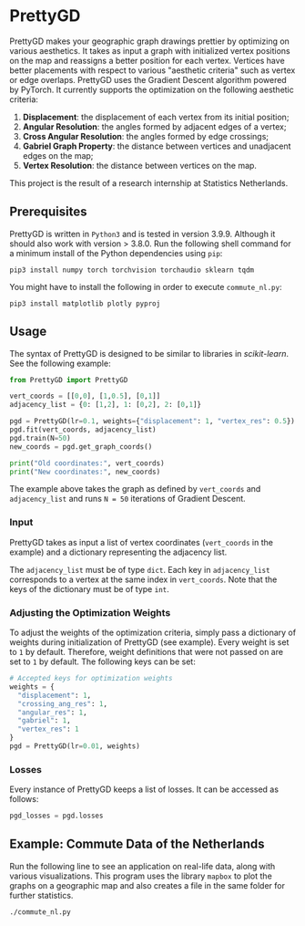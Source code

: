 # PrettyGD
PrettyGD makes your geographic graph drawings prettier by optimizing on various aesthetics. It takes as input a graph with initialized vertex positions on the map and reassigns a better position for each vertex. Vertices have better placements with respect to various "aesthetic criteria" such as vertex or edge overlaps. PrettyGD uses the Gradient Descent algorithm powered by PyTorch. It currently supports the optimization on the following aesthetic criteria:

  1. **Displacement**: the displacement of each vertex from its initial position;
  2. **Angular Resolution**: the angles formed by adjacent edges of a vertex;
  3. **Cross Angular Resolution**: the angles formed by edge crossings;
  4. **Gabriel Graph Property**: the distance between vertices and unadjacent edges on the map;
  5. **Vertex Resolution**: the distance between vertices on the map.

This project is the result of a research internship at Statistics Netherlands.

## Prerequisites
PrettyGD is written in ``Python3`` and is tested in version 3.9.9. Although it should also work with version > 3.8.0. 
Run the following shell command for a minimum install of the Python dependencies using ``pip``:

```shell
pip3 install numpy torch torchvision torchaudio sklearn tqdm
```
You might have to install the following in order to execute ``commute_nl.py``:

```shell
pip3 install matplotlib plotly pyproj
```

## Usage
The syntax of PrettyGD is designed to be similar to libraries in _scikit-learn_. See the following example:

```python
from PrettyGD import PrettyGD

vert_coords = [[0,0], [1,0.5], [0,1]]
adjacency_list = {0: [1,2], 1: [0,2], 2: [0,1]}

pgd = PrettyGD(lr=0.1, weights={"displacement": 1, "vertex_res": 0.5})
pgd.fit(vert_coords, adjacency_list)
pgd.train(N=50)
new_coords = pgd.get_graph_coords()

print("Old coordinates:", vert_coords)
print("New coordinates:", new_coords)

```
The example above takes the graph as defined by ``vert_coords`` and ``adjacency_list`` and runs ``N = 50`` iterations of Gradient Descent.

### Input
PrettyGD takes as input a list of vertex coordinates (``vert_coords`` in the example) and a dictionary representing the adjacency list.

The ``adjacency_list`` must be of type ``dict``. Each key in ``adjacency_list`` corresponds to a vertex at the same index in ``vert_coords``. Note that the keys of the dictionary must be of type ``int``.

### Adjusting the Optimization Weights
To adjust the weights of the optimization criteria, simply pass a dictionary of weights during initialization of PrettyGD (see example). Every weight is set to ``1`` by default. Therefore, weight definitions that were not passed on are set to ``1`` by default. The following keys can be set:


```python
# Accepted keys for optimization weights
weights = {
  "displacement": 1,
  "crossing_ang_res": 1,
  "angular_res": 1,
  "gabriel": 1,
  "vertex_res": 1
}
pgd = PrettyGD(lr=0.01, weights)
```

### Losses
Every instance of PrettyGD keeps a list of losses. It can be accessed as follows:

```python
pgd_losses = pgd.losses
```

## Example: Commute Data of the Netherlands
Run the following line to see an application on real-life data, along with various visualizations. This program uses the library ``mapbox`` to plot the graphs on a geographic map and also creates a file in the same folder for further statistics.

```shell
./commute_nl.py
```
